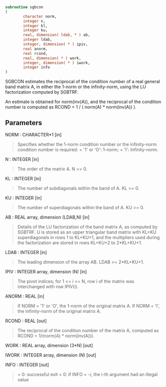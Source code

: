 ```fortran
subroutine sgbcon
(
        character norm,
        integer n,
        integer kl,
        integer ku,
        real, dimension( ldab, * ) ab,
        integer ldab,
        integer, dimension( * ) ipiv,
        real anorm,
        real rcond,
        real, dimension( * ) work,
        integer, dimension( * ) iwork,
        integer info
)
```

SGBCON estimates the reciprocal of the condition number of a real
general band matrix A, in either the 1-norm or the infinity-norm,
using the LU factorization computed by SGBTRF.

An estimate is obtained for norm(inv(A)), and the reciprocal of the
condition number is computed as
RCOND = 1 / ( norm(A) * norm(inv(A)) ).

## Parameters
NORM : CHARACTER*1 [in]
> Specifies whether the 1-norm condition number or the
> infinity-norm condition number is required:
> = '1' or 'O':  1-norm;
> = 'I':         Infinity-norm.

N : INTEGER [in]
> The order of the matrix A.  N >= 0.

KL : INTEGER [in]
> The number of subdiagonals within the band of A.  KL >= 0.

KU : INTEGER [in]
> The number of superdiagonals within the band of A.  KU >= 0.

AB : REAL array, dimension (LDAB,N) [in]
> Details of the LU factorization of the band matrix A, as
> computed by SGBTRF.  U is stored as an upper triangular band
> matrix with KL+KU superdiagonals in rows 1 to KL+KU+1, and
> the multipliers used during the factorization are stored in
> rows KL+KU+2 to 2*KL+KU+1.

LDAB : INTEGER [in]
> The leading dimension of the array AB.  LDAB >= 2*KL+KU+1.

IPIV : INTEGER array, dimension (N) [in]
> The pivot indices; for 1 <= i <= N, row i of the matrix was
> interchanged with row IPIV(i).

ANORM : REAL [in]
> If NORM = '1' or 'O', the 1-norm of the original matrix A.
> If NORM = 'I', the infinity-norm of the original matrix A.

RCOND : REAL [out]
> The reciprocal of the condition number of the matrix A,
> computed as RCOND = 1/(norm(A) * norm(inv(A))).

WORK : REAL array, dimension (3*N) [out]

IWORK : INTEGER array, dimension (N) [out]

INFO : INTEGER [out]
> = 0:  successful exit
> < 0: if INFO = -i, the i-th argument had an illegal value
